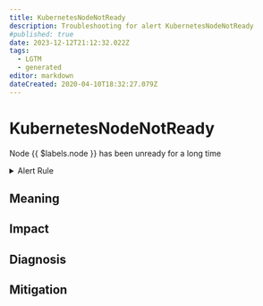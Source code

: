 ```yaml
---
title: KubernetesNodeNotReady
description: Troubleshooting for alert KubernetesNodeNotReady
#published: true
date: 2023-12-12T21:12:32.022Z
tags: 
  - LGTM
  - generated
editor: markdown
dateCreated: 2020-04-10T18:32:27.079Z
---
```


# KubernetesNodeNotReady

Node {{ $labels.node }} has been unready for a long time

<details>
  <summary>Alert Rule</summary>

{{% rule "kubernetes/kubestate-exporter.yml" "KubernetesNodeNotReady" %}}

{{% comment %}}

```yaml
alert: KubernetesNodeNotReady
expr: kube_node_status_condition{condition="Ready",status="true"} == 0
for: 10m
labels:
    severity: critical
annotations:
    summary: Kubernetes Node ready (node {{ $labels.node }})
    description: |-
        Node {{ $labels.node }} has been unready for a long time
          VALUE = {{ $value }}
          LABELS = {{ $labels }}
    runbook: https://github.com/srerun/prometheus-alerts/blob/main/content/runbooks/kubestate-exporter/KubernetesNodeNotReady.md

```

{{% /comment %}}

</details>


## Meaning
[//]: # "Short paragraph that explains what the alert means"


## Impact
[//]: # "What could / will happen if the alert is not addressed"



## Diagnosis
[//]: # "Steps to take to identify the cause of the problem"



## Mitigation
[//]: # "The steps necessary to resolve the alert"
